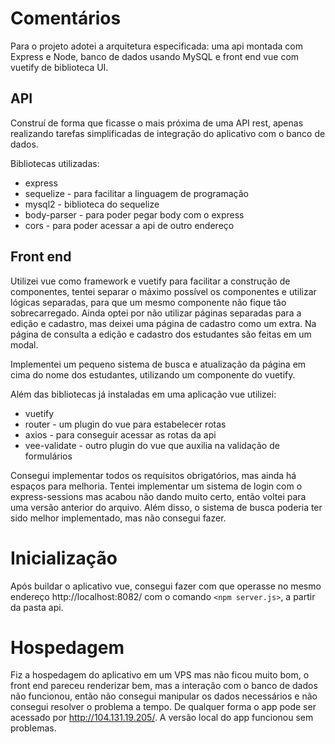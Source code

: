 # Comentários

Para o projeto adotei a arquitetura especificada: uma api montada com Express e Node, banco de dados usando MySQL e front end vue com vuetify de biblioteca UI.

## API

Construí de forma que ficasse o mais próxima de uma API rest, apenas realizando tarefas simplificadas de integração do aplicativo com o banco de dados.

Bibliotecas utilizadas:

- express
- sequelize - para facilitar a linguagem de programação
- mysql2 - biblioteca do sequelize
- body-parser - para poder pegar body com o express
- cors - para poder acessar a api de outro endereço

## Front end

Utilizei vue como framework e vuetify para facilitar a construção de componentes, tentei separar o máximo possível os componentes e utilizar lógicas separadas, para que um mesmo componente não fique tão sobrecarregado. Ainda optei por não utilizar páginas separadas para a edição e cadastro, mas deixei uma página de cadastro como um extra. Na página de consulta a edição e cadastro dos estudantes são feitas em um modal.

Implementei um pequeno sistema de busca e atualização da página em cima do nome dos estudantes, utilizando um componente do vuetify.

Além das bibliotecas já instaladas em uma aplicação vue utilizei:

- vuetify
- router - um plugin do vue para estabelecer rotas
- axios - para conseguir acessar as rotas da api
- vee-validate - outro plugin do vue que auxilia na validação de formulários

Consegui implementar todos os requisitos obrigatórios, mas ainda há espaços para melhoria. Tentei implementar um sistema de login com o express-sessions mas acabou não dando muito certo, então voltei para uma versão anterior do arquivo. Além disso, o sistema de busca poderia ter sido melhor implementado, mas não consegui fazer.

# Inicialização

Após buildar o aplicativo vue, consegui fazer com que operasse no mesmo endereço http://localhost:8082/ com o comando `<npm server.js>`, a partir da pasta api.

# Hospedagem

Fiz a hospedagem do aplicativo em um VPS mas não ficou muito bom, o front end pareceu renderizar bem, mas a interação com o banco de dados não funcionou, então não consegui manipular os dados necessários e não consegui resolver o problema a tempo.
De qualquer forma o app pode ser acessado por http://104.131.19.205/. A versão local do app funcionou sem problemas.
